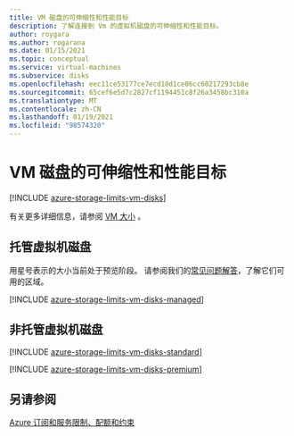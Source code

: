 ```yaml
---
title: VM 磁盘的可伸缩性和性能目标
description: 了解连接到 Vm 的虚拟机磁盘的可伸缩性和性能目标。
author: roygara
ms.author: rogarana
ms.date: 01/15/2021
ms.topic: conceptual
ms.service: virtual-machines
ms.subservice: disks
ms.openlocfilehash: eec11ce53177ce7ecd10d1ce06cc60217293cb8e
ms.sourcegitcommit: 65cef6e5d7c2827cf1194451c8f26a3458bc310a
ms.translationtype: MT
ms.contentlocale: zh-CN
ms.lasthandoff: 01/19/2021
ms.locfileid: "98574320"
---
```

# <a name="scalability-and-performance-targets-for-vm-disks"></a>VM 磁盘的可伸缩性和性能目标

[!INCLUDE [azure-storage-limits-vm-disks](../../includes/azure-storage-limits-vm-disks.md)]

有关更多详细信息，请参阅 [VM 大小](sizes.md) 。

## <a name="managed-virtual-machine-disks"></a>托管虚拟机磁盘

用星号表示的大小当前处于预览阶段。 请参阅我们的[常见问题解答](faq-for-disks.md#new-disk-sizes-managed-and-unmanaged)，了解它们可用的区域。

[!INCLUDE [azure-storage-limits-vm-disks-managed](../../includes/azure-storage-limits-vm-disks-managed.md)]

## <a name="unmanaged-virtual-machine-disks"></a>非托管虚拟机磁盘
[!INCLUDE [azure-storage-limits-vm-disks-standard](../../includes/azure-storage-limits-vm-disks-standard.md)]

[!INCLUDE [azure-storage-limits-vm-disks-premium](../../includes/azure-storage-limits-vm-disks-premium.md)]

## <a name="see-also"></a>另请参阅

[Azure 订阅和服务限制、配额和约束](../azure-resource-manager/management/azure-subscription-service-limits.md)